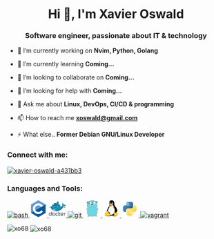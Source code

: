 <h1 align="center">Hi 👋, I'm Xavier Oswald</h1>
<h3 align="center">Software engineer, passionate about IT & technology</h3>

- 🔭 I’m currently working on **Nvim, Python, Golang**

- 🌱 I’m currently learning **Coming...**

- 👯 I’m looking to collaborate on **Coming...**

- 🤝 I’m looking for help with **Coming...**

- 💬 Ask me about **Linux, DevOps, CI/CD & programming**

- 📫 How to reach me **xoswald@gmail.com**

- ⚡ What else.. **Former Debian GNU/Linux Developer**

<h3 align="left">Connect with me:</h3>
<p align="left">
<a href="https://linkedin.com/in/xavier-oswald-a431bb3" target="blank"><img align="center" src="https://raw.githubusercontent.com/rahuldkjain/github-profile-readme-generator/master/src/images/icons/Social/linked-in-alt.svg" alt="xavier-oswald-a431bb3" height="30" width="40" /></a>
</p>

<h3 align="left">Languages and Tools:</h3>
<p align="left"> <a href="https://www.gnu.org/software/bash/" target="_blank" rel="noreferrer"> <img src="https://www.vectorlogo.zone/logos/gnu_bash/gnu_bash-icon.svg" alt="bash" width="40" height="40"/> </a> <a href="https://www.cprogramming.com/" target="_blank" rel="noreferrer"> <img src="https://raw.githubusercontent.com/devicons/devicon/master/icons/c/c-original.svg" alt="c" width="40" height="40"/> </a> <a href="https://www.docker.com/" target="_blank" rel="noreferrer"> <img src="https://raw.githubusercontent.com/devicons/devicon/master/icons/docker/docker-original-wordmark.svg" alt="docker" width="40" height="40"/> </a> <a href="https://git-scm.com/" target="_blank" rel="noreferrer"> <img src="https://www.vectorlogo.zone/logos/git-scm/git-scm-icon.svg" alt="git" width="40" height="40"/> </a> <a href="https://golang.org" target="_blank" rel="noreferrer"> <img src="https://raw.githubusercontent.com/devicons/devicon/master/icons/go/go-original.svg" alt="go" width="40" height="40"/> </a> <a href="https://www.linux.org/" target="_blank" rel="noreferrer"> <img src="https://raw.githubusercontent.com/devicons/devicon/master/icons/linux/linux-original.svg" alt="linux" width="40" height="40"/> </a> <a href="https://www.python.org" target="_blank" rel="noreferrer"> <img src="https://raw.githubusercontent.com/devicons/devicon/master/icons/python/python-original.svg" alt="python" width="40" height="40"/> </a> <a href="https://www.vagrantup.com/" target="_blank" rel="noreferrer"> <img src="https://www.vectorlogo.zone/logos/vagrantup/vagrantup-icon.svg" alt="vagrant" width="40" height="40"/> </a> </p>

<p><img align="left" src="https://github-readme-stats.vercel.app/api/top-langs?username=xo68&show_icons=true&locale=en&layout=compact" alt="xo68" /></p>
<p>&nbsp;<img align="center" src="https://github-readme-stats.vercel.app/api?username=xo68&show_icons=true&locale=en" alt="xo68" /></p>
